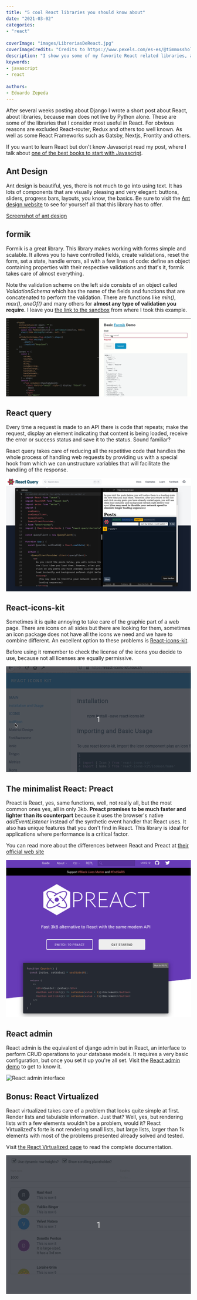 ```yaml
---
title: "5 cool React libraries you should know about"
date: "2021-03-02"
categories:
- "react"

coverImage: "images/LibreriasDeReact.jpg"
coverImageCredits: "Credits to https://www.pexels.com/es-es/@timmossholder/"
description: "I show you some of my favorite React related libraries, and some videos so you can see them in action working."
keywords:
- javascript
- react

authors:
- Eduardo Zepeda
---
```


After several weeks posting about Django I wrote a short post about React, about libraries, because man does not live by Python alone. These are some of the libraries that I consider most useful in React. For obvious reasons are excluded React-router, Redux and others too well known. As well as some React Frameworks such as Gatsby, Nextjs, Frontity and others.

If you want to learn React but don't know Javascript read my post, where I talk about [one of the best books to start with Javascript](/blog/the-best-book-for-learning-modern-javascript/).

## Ant Design

Ant design is beautiful, yes, there is not much to go into using text. It has lots of components that are visually pleasing and very elegant: buttons, sliders, progress bars, layouts, you know, the basics. Be sure to visit the [Ant design website](https://ant.design/) to see for yourself all that this library has to offer.

[Screenshot of ant design](images/Ant-design.gif)

## formik

Formik is a great library. This library makes working with forms simple and scalable. It allows you to have controlled fields, create validations, reset the form, set a state, handle errors, all with a few lines of code: define an object containing properties with their respective validations and that's it, formik takes care of almost everything.

Note the validation scheme on the left side consists of an object called _ValidationSchema_ which has the name of the fields and functions that are concatenated to perform the validation. There are functions like _min()_, _max()_, _oneOf()_ and many others for **almost any type of validation you require.** I leave you [the link to the sandbox](https://codesandbox.io/s/zkrk5yldz?file=/index.js) [](https://codesandbox.io/s/zkrk5yldz?file=/index.js) from where I took this example.

![Screenshot of Formik code](images/Formik-1.gif)

## React query

Every time a request is made to an API there is code that repeats; make the request, display an element indicating that content is being loaded, receive the error or success status and save it to the status. Sound familiar?

React query takes care of reducing all the repetitive code that handles the whole process of handling web requests by providing us with a special hook from which we can unstructure variables that will facilitate the handling of the response.

![React query library ](images/reactQuery.png)

## React-icons-kit

Sometimes it is quite annoying to take care of the graphic part of a web page. There are icons on all sides but there are looking for them, sometimes an icon package does not have all the icons we need and we have to combine different. An excellent option to these problems is [React-icons-kit](https://react-icons-kit.now.sh/).

Before using it remember to check the license of the icons you decide to use, because not all licenses are equally permissive.

![Screenshot of the React icons kit page](images/React-icons-kit.gif)

## The minimalist React: Preact

Preact is React, yes, same functions, well, not really all, but the most common ones yes, all in only 3kb. **Preact promises to be much faster and lighter than its counterpart** because it uses the browser's native _addEventListener_ instead of the synthetic event handler that React uses. It also has unique features that you don't find in React. This library is ideal for applications where performance is a critical factor.

You can read more about the differences between React and Preact at [their official web site](https://preactjs.com/guide/v10/differences-to-react/)

![Screenshot of Preact page](images/Preact.jpg)

## React admin

React admin is the equivalent of django admin but in React, an interface to perform CRUD operations to your database models. It requires a very basic configuration, but once you set it up you're all set. Visit the [React admin demo](https://marmelab.com/react-admin-demo/#/) to get to know it.

![React admin interface](images/ReactAdminInterface.png)

## Bonus: React Virtualized

React virtualized takes care of a problem that looks quite simple at first. Render lists and tabulable information. Just that? Well, yes, but rendering lists with a few elements wouldn't be a problem, would it? React Virtualized's forte is not rendering small lists, but large lists, larger than 1k elements with most of the problems presented already solved and tested.

Visit [the React Virtualized page](https://bvaughn.github.io/react-virtualized/#/components/List) to read the complete documentation.

![React Virtualized working to render tables](images/ReactVirtualized.gif)